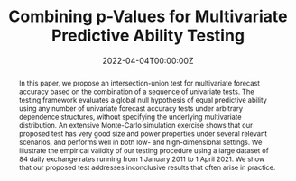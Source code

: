 ---
title: Combining p-Values for Multivariate Predictive Ability Testing

# Authors
# If you created a profile for a user (e.g. the default `admin` user), write the username (folder name) here 
# and it will be replaced with their full name and linked to their profile.
authors:
- admin
- Giovanni Urga

# Author notes (optional)
#author_notes:
#- "Equal contribution"
#- "Equal contribution"

date: "2022-04-04T00:00:00Z"
doi: ""

# Publication name and optional abbreviated publication name.
publication: Journal of Business and Economic Statistics
publication_short: 

# Publication type.
# Legend: 0 = Uncategorized; 1 = Conference paper; 2 = Journal article;
# 3 = Preprint / Working Paper; 4 = Report; 5 = Book; 6 = Book section;
# 7 = Thesis; 8 = Patent
publication_types: ["2"]

tags: 
- Forecasting

abstract: In this paper, we propose an intersection-union test for multivariate forecast accuracy based on the combination of a sequence of univariate tests. The testing framework evaluates a global null hypothesis of equal predictive ability using any number of univariate forecast accuracy tests under arbitrary dependence structures, without specifying the underlying multivariate distribution. An extensive Monte-Carlo simulation exercise shows that our proposed test has very good size and power properties under several relevant scenarios, and performs well in both low- and high-dimensional settings. We illustrate the empirical validity of our testing procedure using a large dataset of 84 daily exchange rates running from 1 January 2011 to 1 April 2021. We show that our proposed test addresses inconclusive results that often arise in practice.

# Summary. An optional shortened abstract.
#summary: Lorem ipsum dolor sit amet, consectetur adipiscing elit. Duis posuere tellus ac convallis placerat. Proin tincidunt magna sed ex sollicitudin condimentum.

# Display this page in the Featured widget?
featured: false

# Custom links (uncomment lines below)
links:
 - name: DOI
   url: https://doi.org/10.1080/07350015.2022.2067545
 

url_pdf: 'https://papers.ssrn.com/sol3/papers.cfm?abstract_id=4075867#'
url_code: 'https://ndownloader.figstatic.com/articles/19615164/versions/1'
url_dataset: ''
url_poster: ''
url_project: ''
url_slides: ''
url_source: ''
url_video: ''

# Slides (optional).
#   Associate this project with Markdown slides.
#   Simply enter your slide deck's filename without extension.
#   E.g. `slides = "example-slides"` references `content/slides/example-slides.md`.
#   Otherwise, set `slides = ""`.
slides: ""
---